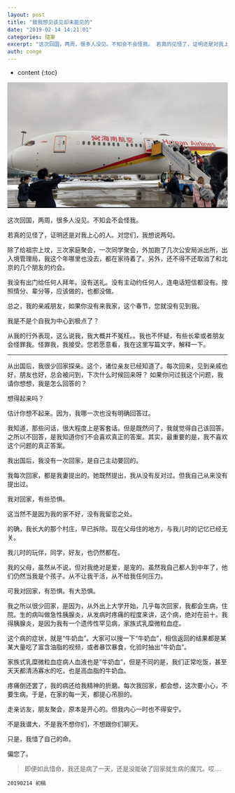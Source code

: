 ```yaml
---
layout: post
title: "致我想见该见却未能见的"
date: "2019-02-14 14:21:01"
categories: 隨筆
excerpt: "这次回国，两周，很多人没见。不知会不会怪我。 若真的见怪了，证明还是对我上心的人。对您们，我想说两句。 除了给祖宗上坟，三次家庭聚会，一次同学聚..."
auth: conge
---
```

* content
{:toc}

![ ](/assets/images/隨筆/118382-0880853245b3958b.png)

这次回国，两周，很多人没见。不知会不会怪我。

若真的见怪了，证明还是对我上心的人。对您们，我想说两句。

除了给祖宗上坟，三次家庭聚会，一次同学聚会，外加跑了几次公安局派出所，出入境管理局，我这个年哪里也没去，都在家待着了。另外，还不得不还取消了和北京的几个朋友的约会。

我没有出门给任何人拜年。没有送礼。没有主动约任何人，连电话短信都没有。按照情分、辈分等，应该做的，也都没做。

总之，我的亲戚朋友，如果你没有来我家，这个春节，您就没有见到我。

我是不是个自我为中心到极点了？

从我的行外表现，这么说我，我大概并不冤枉。。我也不怀疑，有些长辈或者朋友会怪罪我。怪罪我，我接受。您若愿意看，我在这里写篇文字，解释一下。

-----

从出国后，我很少回家探亲。这个，诸位亲友已经知道了。每次回来，见到亲戚也好，朋友也好，总会被问到，下次什么时候回来呀？ 如果你问过我这个问题，我请你想想，我是怎么回答的？

想得起来吗？

估计你想不起来。因为，我哪一次也没有明确回答过。

我知道，那些问话，很大程度上是客套话。但是既然问了，我就觉得自己该回答。之所以不回答，是我知道你们不会喜欢真正的答案。其实，最重要的是，我不喜欢这个问题的真正答案。

我出国后，我没有一次回家，是自己主动要回的。

我每次回家，都是我妻提出的。她既然提出，我从没有反对过。但我自己从来没有提出过。

我对回家，有些恐惧。

这当然不是因为我的家不好，没有我留恋之处。

的确，我长大的那个村庄，早已拆除。现在父母住的地方，与我儿时的记忆已经无关。

我儿时的玩伴，同学，好友，也仍然都在。

我的父母，虽然从不说，但对我绝对是爱，是宠的。虽然我自己都人到中年了，他们仍然当我是个孩子。从不让我干活，从不给我任何压力。

可我对回家，有恐惧。有大恐惧。

我之所以很少回家，是因为，从外出上大学开始，几乎每次回家，我都会生病，住院。生的病叫做急性胰腺炎，从发病时疼痛的程度来讲，这个病，绝对在前十。我得胰腺炎，是因为我有一个遗传性罕见病，家族式乳糜微粒血症。

这个病的症状，就是“牛奶血”。大家可以搜一下“牛奶血”，相信返回的结果都是某某大量吃了富含油脂的视频，或者暴饮暴食，化验时抽出“牛奶血”。

家族式乳糜微粒血症病人血液也是“牛奶血”，但是不同的是，我们正常吃饭，甚至天天都清汤寡水的吃，也是高血脂的牛奶血。

疼痛倒还罢了，我的病还给我精神的折磨。每次我回家，都会想，这次要小心，不要生病。于是，在家的每一天，都提心吊胆的。

走亲访友，朋友聚会，原本是开心的。但我内心一时也不得安宁。

不是我谱大，不是我不想你们，不想跟你们聊天。

只是，我惜了自己的命。

偏您了。

> 即便如此惜命，我还是病了一天，还是没能破了回家就生病的魔咒。哎....

```
20190214 初稿
```
